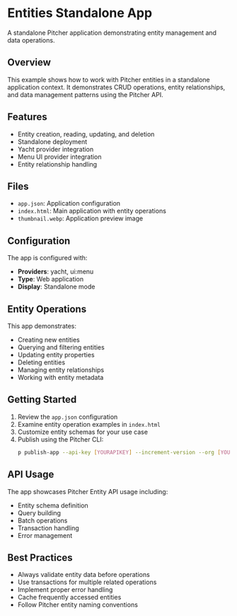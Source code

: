 # Entities Standalone App

A standalone Pitcher application demonstrating entity management and data operations.

## Overview

This example shows how to work with Pitcher entities in a standalone application context. It demonstrates CRUD operations, entity relationships, and data management patterns using the Pitcher API.

## Features

- Entity creation, reading, updating, and deletion
- Standalone deployment
- Yacht provider integration
- Menu UI provider integration
- Entity relationship handling

## Files

- `app.json`: Application configuration
- `index.html`: Main application with entity operations
- `thumbnail.webp`: Application preview image

## Configuration

The app is configured with:
- **Providers**: yacht, ui:menu
- **Type**: Web application
- **Display**: Standalone mode

## Entity Operations

This app demonstrates:
- Creating new entities
- Querying and filtering entities
- Updating entity properties
- Deleting entities
- Managing entity relationships
- Working with entity metadata

## Getting Started

1. Review the `app.json` configuration
2. Examine entity operation examples in `index.html`
3. Customize entity schemas for your use case
4. Publish using the Pitcher CLI:
   ```bash
   p publish-app --api-key [YOURAPIKEY] --increment-version --org [YOURORG]
   ```

## API Usage

The app showcases Pitcher Entity API usage including:
- Entity schema definition
- Query building
- Batch operations
- Transaction handling
- Error management

## Best Practices

- Always validate entity data before operations
- Use transactions for multiple related operations
- Implement proper error handling
- Cache frequently accessed entities
- Follow Pitcher entity naming conventions